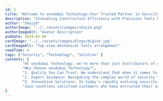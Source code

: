 ```yaml
---
id: 1 
title: "Welcome to unvdubai Technology.Your Trusted Partner in Security Solutions"
description: "Innovating Construction Efficiency with Precision Tools & Support"
author: "Shajid"
authorImage: "../../assets/images/shajid.png"
authorImageAlt: "Avatar Description"
pubDate: 2024-02-06
cardImage: "../../assets/images/blogs/digish.jpg"
cardImageAlt: "Top view mechanical tools arrangement"
readTime: 4
tags: ["Security", "Technology", "Solution" ]
contents: [
        "At unvdubai Technology, we're more than just distributors of cutting-edge security systems; we're your partners in safeguarding what matters most to you. With a commitment to excellence and a passion for innovation, we provide unparalleled security solutions tailored to meet the unique needs of businesses and individuals across Dubai.",
        "Why Choose unvdubai Technology?",
        "1. Quality You Can Trust: We understand that when it comes to security, there's no room for compromise. That's why we exclusively offer products from industry-leading brands like UNV Cameras, renowned for their reliability, durability, and advanced features. With unvdubai Technology, you can trust that you're investing in quality solutions that deliver peace of mind",
        "2. Expert Guidance: Navigating the complex world of security technology can be daunting. That's where our team of experts comes in. Backed by years of experience and in-depth product knowledge, our specialists are dedicated to guiding you every step of the way. From initial consultation to installation and beyond, we're here to ensure that you get the right solution tailored to your specific requirements",
        "3. Innovative Solutions: In today's rapidly evolving security landscape, staying ahead of potential threats is crucial. At unvdubai Technology, we pride ourselves on offering the latest innovations in security technology. Whether it's advanced video analytics, AI-powered surveillance systems, or integrated access control solutions, we provide cutting-edge products designed to enhance your security posture and adapt to future challenges",
        "Join countless satisfied customers who have entrusted their security needs to unvdubai Technology. Discover why we're the preferred choice for businesses and individuals alike across Dubai. Contact us today to learn more about our products and services, and let us tailor a security solution that's right for you"
]
---
```

